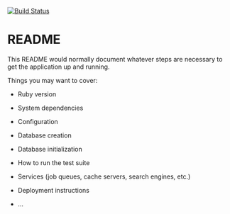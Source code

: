 [![Build Status](https://travis-ci.org/lord-of-yoghurt/spa_backend.svg?branch=master)](https://travis-ci.org/lord-of-yoghurt/spa_backend)

# README

This README would normally document whatever steps are necessary to get the
application up and running.

Things you may want to cover:

* Ruby version

* System dependencies

* Configuration

* Database creation

* Database initialization

* How to run the test suite

* Services (job queues, cache servers, search engines, etc.)

* Deployment instructions

* ...
